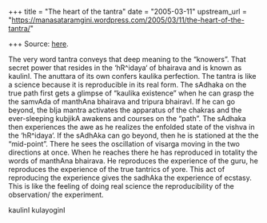 +++
title = "The heart of the tantra"
date = "2005-03-11"
upstream_url = "https://manasataramgini.wordpress.com/2005/03/11/the-heart-of-the-tantra/"

+++
Source: [here](https://manasataramgini.wordpress.com/2005/03/11/the-heart-of-the-tantra/).

The very word tantra conveys that deep meaning to the “knowers”. That secret power that resides in the ‘hR^idaya‘ of bhairava and is known as kaulinI. The anuttara of its own confers kaulika perfection. The tantra is like a science because it is reproducible in its real form. The sAdhaka on the true path first gets a glimpse of “kaulika existence” when he can grasp the the samvAda of manthAna bhairava and tripura bhairavI. If he can go beyond, the bIja mantra activates the apparatus of the chakras and the ever-sleeping kubjikA awakens and courses on the “path”. The sAdhaka then experiences the awe as he realizes the enfolded state of the vishva in the ‘hR^idaya‘. If the sAdhAka can go beyond, then he is stationed at the the “mid-point”. There he sees the oscillation of visarga moving in the two directions at once. When he reaches there he has reproduced in totality the words of manthAna bhairava. He reproduces the experience of the guru, he reproduces the experience of the true tantrics of yore. This act of reproducing the experience gives the sadhAka the experience of ecstasy. This is like the feeling of doing real science the reproducibility of the observation/ the experiment.

kaulinI kulayoginI

